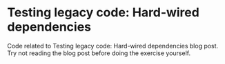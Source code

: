 # Testing legacy code: Hard-wired dependencies

Code related to Testing legacy code: Hard-wired dependencies blog post. Try not reading the blog post before doing the exercise yourself.
